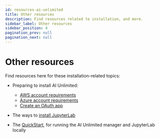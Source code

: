 ```yaml
---
id: resources-ai-unlimited
title: Other resources
description: Find resources related to installation, and more.
sidebar_label: Other resources
sidebar_position: 4
pagination_prev: null
pagination_next: null
---
```


# Other resources

Find resources here for these installation-related topics:

- Preparing to install AI Unlimited:

  - [AWS account requirements](./aws-requirements.md)
  - [Azure account requirements](./azure-requirements.md)
  - [Create an OAuth app](./create-oauth-app.md)

- The ways to [install JupyterLab](./jupyterlab/)

- The [QuickStart](./quickstart), for running the AI Unlimited manager and JupyterLab locally
